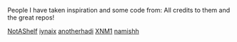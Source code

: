 People I have taken inspiration and some code from:
All credits to them and the great repos!

[NotAShelf](https://github.com/NotAShelf)
[iynaix](https://github.com/iynaix)
[anotherhadi](https://github.com/anotherhadi)
[XNM1](https://github.com/XNM1)
[namishh](https://github.com/namishh)


